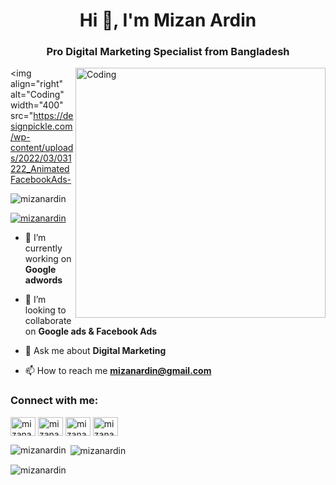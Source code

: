 <h1 align="center">Hi 👋, I'm Mizan Ardin</h1>
<h3 align="center">Pro Digital Marketing Specialist from Bangladesh</h3>

<img align="right" alt="Coding" width="400" src="https://follishitechsolutions.org/wp-content/uploads/2023/06/digital-marketing.gif">

<img align="right" alt="Coding" width="400" src="https://designpickle.com/wp-content/uploads/2022/03/031222_AnimatedFacebookAds-


<p align="left"> <img src="https://komarev.com/ghpvc/?username=mizanardin&label=Profile%20views&color=0e75b6&style=flat" alt="mizanardin" /> </p>

<p align="left"> <a href="https://twitter.com/mizanardin" target="blank"><img src="https://img.shields.io/twitter/follow/mizanardin?logo=twitter&style=for-the-badge" alt="mizanardin" /></a> </p>

- 🔭 I’m currently working on **Google adwords**

- 👯 I’m looking to collaborate on **Google ads & Facebook Ads**

- 💬 Ask me about **Digital Marketing**

- 📫 How to reach me **mizanardin@gmail.com**

<h3 align="left">Connect with me:</h3>
<p align="left">
<a href="https://twitter.com/mizanardin" target="blank"><img align="center" src="https://raw.githubusercontent.com/rahuldkjain/github-profile-readme-generator/master/src/images/icons/Social/twitter.svg" alt="mizanardin" height="30" width="40" /></a>
<a href="https://linkedin.com/in/mizanardin" target="blank"><img align="center" src="https://raw.githubusercontent.com/rahuldkjain/github-profile-readme-generator/master/src/images/icons/Social/linked-in-alt.svg" alt="mizanardin" height="30" width="40" /></a>
<a href="https://fb.com/mizanardin" target="blank"><img align="center" src="https://raw.githubusercontent.com/rahuldkjain/github-profile-readme-generator/master/src/images/icons/Social/facebook.svg" alt="mizanardin" height="30" width="40" /></a>
<a href="https://instagram.com/mizanardin" target="blank"><img align="center" src="https://raw.githubusercontent.com/rahuldkjain/github-profile-readme-generator/master/src/images/icons/Social/instagram.svg" alt="mizanardin" height="30" width="40" /></a>
</p>

<p><img align="left" src="https://github-readme-stats.vercel.app/api/top-langs?username=mizanardin&show_icons=true&locale=en&layout=compact" alt="mizanardin" /></p>

<p>&nbsp;<img align="center" src="https://github-readme-stats.vercel.app/api?username=mizanardin&show_icons=true&locale=en" alt="mizanardin" /></p>

<p><img align="center" src="https://github-readme-streak-stats.herokuapp.com/?user=mizanardin&" alt="mizanardin" /></p>
